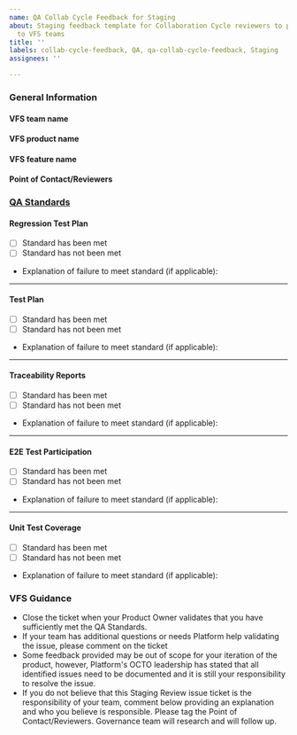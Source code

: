 ```yaml
---
name: QA Collab Cycle Feedback for Staging
about: Staging feedback template for Collaboration Cycle reviewers to provide QA feedback
  to VFS teams
title: ''
labels: collab-cycle-feedback, QA, qa-collab-cycle-feedback, Staging
assignees: ''

---
```


### General Information

#### VFS team name

#### VFS product name

#### VFS feature name

#### Point of Contact/Reviewers

### [QA Standards](https://depo-platform-documentation.scrollhelp.site/developer-docs/quality-assurance-standards) 
#### Regression Test Plan 
- [ ] Standard has been met
- [ ] Standard has not been met
- Explanation of failure to meet standard (if applicable):
---
#### Test Plan
- [ ] Standard has been met
- [ ] Standard has not been met
-  Explanation of failure to meet standard (if applicable):
---
#### Traceability Reports 
- [ ] Standard has been met
- [ ] Standard has not been met
- Explanation of failure to meet standard (if applicable):
---
#### E2E Test Participation
- [ ] Standard has been met
- [ ] Standard has not been met
- Explanation of failure to meet standard (if applicable):
---
#### Unit Test Coverage 
- [ ] Standard has been met
- [ ] Standard has not been met
- Explanation of failure to meet standard (if applicable):

### VFS Guidance

- Close the ticket when your Product Owner validates that you have sufficiently met the QA Standards.
- If your team has additional questions or needs Platform help validating the issue, please comment on the ticket
- Some feedback provided may be out of scope for your iteration of the product, however, Platform's OCTO leadership has stated that all identified issues need to be documented and it is still your responsibility to resolve the issue.
- If you do not believe that this Staging Review issue ticket is the responsibility of your team, comment below providing an explanation and who you believe is responsible. Please tag the Point of Contact/Reviewers. Governance team will research and will follow up.
